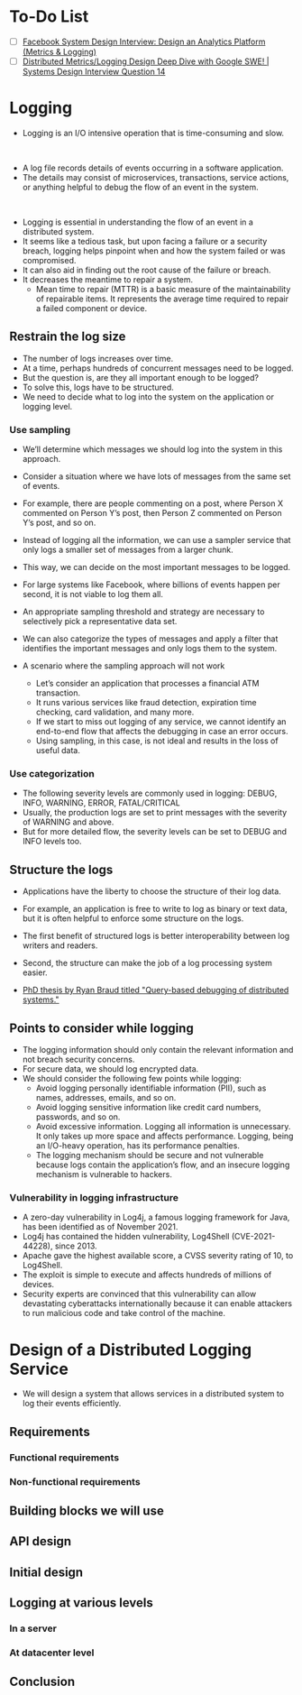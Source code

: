 # To-Do List

- [ ] [Facebook System Design Interview: Design an Analytics Platform (Metrics & Logging)](https://www.youtube.com/watch?v=kIcq1_pBQSY)
- [ ] [Distributed Metrics/Logging Design Deep Dive with Google SWE! | Systems Design Interview Question 14](https://www.youtube.com/watch?v=_KoiMoZZ3C8)

# Logging

- Logging is an I/O intensive operation that is time-consuming and slow.

<br/>

- A log file records details of events occurring in a software application.
- The details may consist of microservices, transactions, service actions, or anything helpful to debug the flow of an event in the system.

<br/>

- Logging is essential in understanding the flow of an event in a distributed system.
- It seems like a tedious task, but upon facing a failure or a security breach, logging helps pinpoint when and how the system failed or was compromised.
- It can also aid in finding out the root cause of the failure or breach.
- It decreases the meantime to repair a system.
  - Mean time to repair (MTTR) is a basic measure of the maintainability of repairable items.
    It represents the average time required to repair a failed component or device.

## Restrain the log size

- The number of logs increases over time.
- At a time, perhaps hundreds of concurrent messages need to be logged.
- But the question is, are they all important enough to be logged?
- To solve this, logs have to be structured.
- We need to decide what to log into the system on the application or logging level.

### Use sampling

- We’ll determine which messages we should log into the system in this approach.
- Consider a situation where we have lots of messages from the same set of events.
- For example, there are people commenting on a post, where Person X commented on Person Y’s post, then Person Z commented on Person Y’s post, and so on.
- Instead of logging all the information, we can use a sampler service that only logs a smaller set of messages from a larger chunk.
- This way, we can decide on the most important messages to be logged.

- For large systems like Facebook, where billions of events happen per second, it is not viable to log them all.
- An appropriate sampling threshold and strategy are necessary to selectively pick a representative data set.

- We can also categorize the types of messages and apply a filter that identifies the important messages and only logs them to the system.

- A scenario where the sampling approach will not work
  - Let’s consider an application that processes a financial ATM transaction.
  - It runs various services like fraud detection, expiration time checking, card validation, and many more.
  - If we start to miss out logging of any service, we cannot identify an end-to-end flow that affects the debugging in case an error occurs.
  - Using sampling, in this case, is not ideal and results in the loss of useful data.

### Use categorization

- The following severity levels are commonly used in logging: DEBUG, INFO, WARNING, ERROR, FATAL/CRITICAL
- Usually, the production logs are set to print messages with the severity of WARNING and above.
- But for more detailed flow, the severity levels can be set to DEBUG and INFO levels too.

## Structure the logs

- Applications have the liberty to choose the structure of their log data.
- For example, an application is free to write to log as binary or text data, but it is often helpful to enforce some structure on the logs.
- The first benefit of structured logs is better interoperability between log writers and readers.
-  Second, the structure can make the job of a log processing system easier.

- [PhD thesis by Ryan Braud titled "Query-based debugging of distributed systems."](https://escholarship.org/uc/item/2p06d5sv)

## Points to consider while logging

- The logging information should only contain the relevant information and not breach security concerns.
- For secure data, we should log encrypted data.
- We should consider the following few points while logging:
  - Avoid logging personally identifiable information (PII), such as names, addresses, emails, and so on.
  - Avoid logging sensitive information like credit card numbers, passwords, and so on.
  - Avoid excessive information. Logging all information is unnecessary. It only takes up more space and affects performance. Logging, being an I/O-heavy operation, has its performance penalties.
  - The logging mechanism should be secure and not vulnerable because logs contain the application’s flow, and an insecure logging mechanism is vulnerable to hackers.

### Vulnerability in logging infrastructure

- A zero-day vulnerability in Log4j, a famous logging framework for Java, has been identified as of November 2021.
- Log4j has contained the hidden vulnerability, Log4Shell (CVE-2021-44228), since 2013.
- Apache gave the highest available score, a CVSS severity rating of 10, to Log4Shell. 
- The exploit is simple to execute and affects hundreds of millions of devices.
- Security experts are convinced that this vulnerability can allow devastating cyberattacks internationally because it can enable attackers to run malicious code and take control of the machine.

# Design of a Distributed Logging Service

- We will design a system that allows services in a distributed system to log their events efficiently.

## Requirements

### Functional requirements

### Non-functional requirements

## Building blocks we will use

## API design

## Initial design

## Logging at various levels

### In a server

### At datacenter level

## Conclusion
